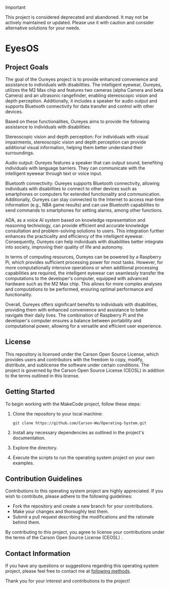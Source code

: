 > [!IMPORTANT]
> This project is considered deprecated and abandoned. It may not be actively maintained or updated. Please use it with caution and consider alternative solutions for your needs.

# EyesOS

## Project Goals

The goal of the Oureyes project is to provide enhanced convenience and assistance to individuals with disabilities. The intelligent eyewear, Oureyes, utilizes the M2 Max chip and features two cameras (alpha Camera and beta Camera) and an ultrasonic rangefinder, enabling stereoscopic vision and depth perception. Additionally, it includes a speaker for audio output and supports Bluetooth connectivity for data transfer and control with other devices.

Based on these functionalities, Oureyes aims to provide the following assistance to individuals with disabilities:

Stereoscopic vision and depth perception: For individuals with visual impairments, stereoscopic vision and depth perception can provide additional visual information, helping them better understand their surroundings.

Audio output: Oureyes features a speaker that can output sound, benefiting individuals with language barriers. They can communicate with the intelligent eyewear through text or voice input.

Bluetooth connectivity: Oureyes supports Bluetooth connectivity, allowing individuals with disabilities to connect to other devices such as smartphones or computers for extended functionality and communication. Additionally, Oureyes can stay connected to the Internet to access real-time information (e.g., NBA game results) and can use Bluetooth capabilities to send commands to smartphones for setting alarms, among other functions.

ADA, as a voice AI system based on knowledge representation and reasoning technology, can provide efficient and accurate knowledge consultation and problem-solving solutions to users. This integration further enhances the practicality and efficiency of the intelligent eyewear. Consequently, Oureyes can help individuals with disabilities better integrate into society, improving their quality of life and autonomy.

In terms of computing resources, Oureyes can be powered by a Raspberry Pi, which provides sufficient processing power for most tasks. However, for more computationally intensive operations or when additional processing capabilities are required, the intelligent eyewear can seamlessly transfer the computations to the developer's computer, equipped with advanced hardware such as the M2 Max chip. This allows for more complex analyses and computations to be performed, ensuring optimal performance and functionality.

Overall, Oureyes offers significant benefits to individuals with disabilities, providing them with enhanced convenience and assistance to better navigate their daily lives. The combination of Raspberry Pi and the developer's computer ensures a balance between portability and computational power, allowing for a versatile and efficient user experience.

## License

This repository is licensed under the Carson Open Source License, which provides users and contributors with the freedom to copy, modify, distribute, and sublicense the software under certain conditions. The project is governed by the Carson Open Source License (CEOSL)  in addition to the terms outlined in this license.

## Getting Started

To begin working with the MakeCode project, follow these steps:

1. Clone the repository to your local machine:

   `
   git clone https://github.com/Carson-We/Operating-System.git
   `

2. Install any necessary dependencies as outlined in the project's documentation.

3. Explore the directory.

4. Execute the scripts to run the operating system project on your own examples.

## Contribution Guidelines

Contributions to this operating system project are highly appreciated. If you wish to contribute, please adhere to the following guidelines:

- Fork the repository and create a new branch for your contributions.
- Make your changes and thoroughly test them.
- Submit a pull request describing the modifications and the rationale behind them.

By contributing to this project, you agree to license your contributions under the terms of the Carson Open Source License (CEOSL) .

## Contact Information

If you have any questions or suggestions regarding this operating system project, please feel free to contact me at [following methods](https://carson-we.github.io/contact.html).

Thank you for your interest and contributions to the project!

